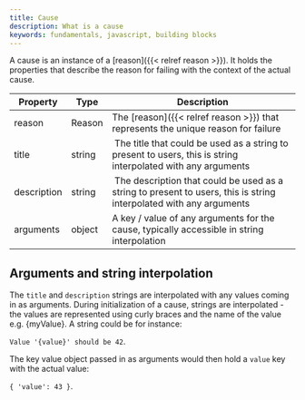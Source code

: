 ```yaml
---
title: Cause
description: What is a cause
keywords: fundamentals, javascript, building blocks
---
```

A cause is an instance of a [reason]({{< relref reason >}}). It holds the properties that describe the
reason for failing with the context of the actual cause.

| Property | Type | Description |
| -------- | ---- | ----------- |
| reason   | Reason | The [reason]({{< relref reason >}}) that represents the unique reason for failure |
| title    | string | The title that could be used as a string to present to users, this is string interpolated with any arguments |
| description | string | The description that could be used as a string to present to users, this is string interpolated with any arguments |
| arguments | object | A key / value of any arguments for the cause, typically accessible in string interpolation |

## Arguments and string interpolation

The `title` and `description` strings are interpolated with any values coming in as arguments.
During initialization of a cause, strings are interpolated - the values are represented using
curly braces and the name of the value e.g. {myValue}. A string could be for instance:

`Value '{value}' should be 42`.

The key value object passed in as arguments would then hold a `value` key with the actual value:

`{ 'value': 43 }`.

